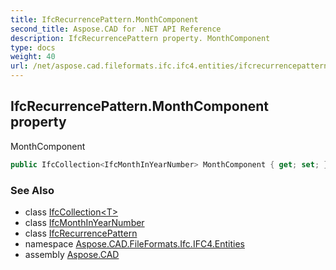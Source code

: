 ```yaml
---
title: IfcRecurrencePattern.MonthComponent
second_title: Aspose.CAD for .NET API Reference
description: IfcRecurrencePattern property. MonthComponent
type: docs
weight: 40
url: /net/aspose.cad.fileformats.ifc.ifc4.entities/ifcrecurrencepattern/monthcomponent/
---
```

## IfcRecurrencePattern.MonthComponent property

MonthComponent

```csharp
public IfcCollection<IfcMonthInYearNumber> MonthComponent { get; set; }
```

### See Also

* class [IfcCollection&lt;T&gt;](../../../aspose.cad.fileformats.ifc/ifccollection-1/)
* class [IfcMonthInYearNumber](../../../aspose.cad.fileformats.ifc.ifc4.types/ifcmonthinyearnumber/)
* class [IfcRecurrencePattern](../)
* namespace [Aspose.CAD.FileFormats.Ifc.IFC4.Entities](../../ifcrecurrencepattern/)
* assembly [Aspose.CAD](../../../)


